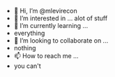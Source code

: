 - 👋 Hi, I’m @mlevirecon
- 👀 I’m interested in ...
 alot of stuff
- 🌱 I’m currently learning ...
- everything
- 💞️ I’m looking to collaborate on ...
- nothing
- 📫 How to reach me ...
- you can't

<!---
mlevirecon/mlevirecon is a ✨ special ✨ repository because its `README.md` (this file) appears on your GitHub profile.
You can click the Preview link to take a look at your changes.
--->
